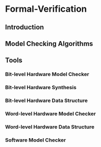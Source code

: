 # Formal-Verification

## Introduction

## Model Checking Algorithms

## Tools
### Bit-level Hardware Model Checker

### Bit-level Hardware Synthesis

### Bit-level Hardware Data Structure

### Word-level Hardware Model Checker

### Word-level Hardware Data Structure

### Software Model Checker
